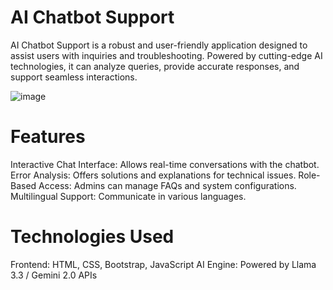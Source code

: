 # AI Chatbot Support
 AI Chatbot Support is a robust and user-friendly application designed to assist users with inquiries and troubleshooting. Powered by cutting-edge AI technologies, it can analyze queries, provide accurate responses, and support seamless interactions.


![image](https://github.com/user-attachments/assets/52337cba-69e5-4502-84dd-d81acc2e82ac)


# Features

   Interactive Chat Interface: Allows real-time conversations with the chatbot.
   Error Analysis: Offers solutions and explanations for technical issues.
   Role-Based Access: Admins can manage FAQs and system configurations.
   Multilingual Support: Communicate in various languages.

# Technologies Used

   Frontend: HTML, CSS, Bootstrap, JavaScript
   AI Engine: Powered by Llama 3.3 / Gemini 2.0 APIs
